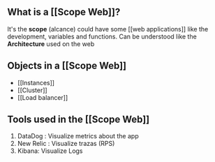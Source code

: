 ## What is a [[Scope Web]]?

It's the **scope** (alcance) could have some [[web applications]] like the development, variables and functions. Can be understood like the **Architecture** used on the web

## Objects in a [[Scope Web]]
* [[Instances]] 
* [[Cluster]]
* [[Load balancer]]


## Tools used in the [[Scope Web]]

1. DataDog : Visualize metrics about the app
2. New Relic : Visualize trazas (RPS)
3. Kibana: Visualize Logs